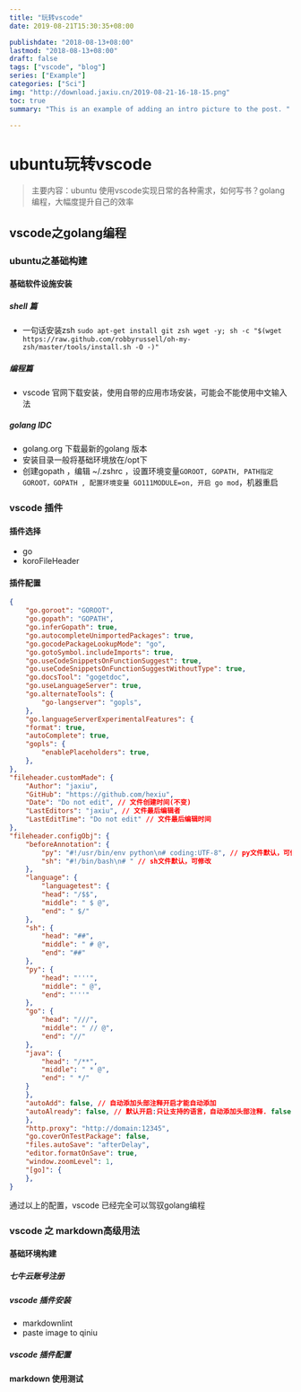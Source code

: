 ```yaml
---
title: "玩转vscode"
date: 2019-08-21T15:30:35+08:00

publishdate: "2018-08-13+08:00"
lastmod: "2018-08-13+08:00"
draft: false
tags: ["vscode", "blog"]
series: ["Example"]
categories: ["Sci"]
img: "http://download.jaxiu.cn/2019-08-21-16-18-15.png"
toc: true
summary: "This is an example of adding an intro picture to the post. "

---
```


#  ubuntu玩转vscode 

> 主要内容：ubuntu 使用vscode实现日常的各种需求，如何写书？golang编程，大幅度提升自己的效率

## vscode之golang编程
### ubuntu之基础构建

#### 基础软件设施安装
##### shell 篇
- 一句话安装zsh `sudo apt-get install git zsh wget -y; sh -c "$(wget https://raw.github.com/robbyrussell/oh-my-zsh/master/tools/install.sh -O -)"`

##### 编程篇
- vscode 官网下载安装，使用自带的应用市场安装，可能会不能使用中文输入法

##### golang IDC
- golang.org 下载最新的golang 版本
- 安装目录一般将基础环境放在/opt下
- 创建gopath ，编辑 ~/.zshrc ，设置环境变量`GOROOT, GOPATH, PATH指定GOROOT，GOPATH , 配置环境变量 GO111MODULE=on, 开启 go mod`，机器重启

### vscode 插件
#### 插件选择 
- go 
- koroFileHeader

#### 插件配置
```json
{
    "go.goroot": "GOROOT",
    "go.gopath": "GOPATH",
    "go.inferGopath": true,
    "go.autocompleteUnimportedPackages": true,
    "go.gocodePackageLookupMode": "go",
    "go.gotoSymbol.includeImports": true,
    "go.useCodeSnippetsOnFunctionSuggest": true,
    "go.useCodeSnippetsOnFunctionSuggestWithoutType": true,
    "go.docsTool": "gogetdoc",
    "go.useLanguageServer": true,
    "go.alternateTools": {
        "go-langserver": "gopls",
    },
    "go.languageServerExperimentalFeatures": {
    "format": true,
    "autoComplete": true,
    "gopls": {
        "enablePlaceholders": true,
    },
},
"fileheader.customMade": {
    "Author": "jaxiu",
    "GitHub": "https://github.com/hexiu",
    "Date": "Do not edit", // 文件创建时间(不变)
    "LastEditors": "jaxiu", // 文件最后编辑者
    "LastEditTime": "Do not edit" // 文件最后编辑时间
},
"fileheader.configObj": {
    "beforeAnnotation": {
        "py": "#!/usr/bin/env python\n# coding:UTF-8", // py文件默认，可修改
        "sh": "#!/bin/bash\n# " // sh文件默认，可修改
    },
    "language": {
        "languagetest": {
        "head": "/$$",
        "middle": " $ @",
        "end": " $/"
    },
    "sh": {
        "head": "##",
        "middle": " # @",
        "end": "##"
    },
    "py": {
        "head": "'''",
        "middle": " @",
        "end": "'''"
    },
    "go": {
        "head": "///",
        "middle": " // @",
        "end": "//"
    },
    "java": {
        "head": "/**",
        "middle": " * @",
        "end": " */"
    }
    },
    "autoAdd": false, // 自动添加头部注释开启才能自动添加
    "autoAlready": false, // 默认开启:只让支持的语言，自动添加头部注释. false:所有文件自动添加头部注释
    },
    "http.proxy": "http://domain:12345",
    "go.coverOnTestPackage": false,
    "files.autoSave": "afterDelay",
    "editor.formatOnSave": true,
    "window.zoomLevel": 1,
    "[go]": {
    },
}
```
通过以上的配置，vscode 已经完全可以驾驭golang编程

### vscode 之 markdown高级用法
#### 基础环境构建
#####  七牛云账号注册
##### vscode 插件安装
- markdownlint 
- paste image to qiniu 

##### vscode 插件配置

#### markdown 使用测试


